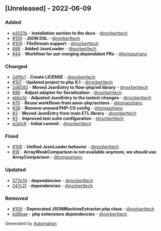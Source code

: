 ## [Unreleased] - 2022-06-09

### Added
- [e4021b](https://github.com/flow-php/etl-adapter-json/commit/e4021b63765964e6a576b0e7f81acbfbeb72c007) - **installation section to the docs** - [@norberttech](https://github.com/norberttech)
- [#109](https://github.com/flow-php/etl-adapter-json/pull/109) - **JSON DSL** - [@norberttech](https://github.com/norberttech)
- [#109](https://github.com/flow-php/etl-adapter-json/pull/109) - **FileStream support** - [@norberttech](https://github.com/norberttech)
- [#88](https://github.com/flow-php/etl-adapter-json/pull/88) - **Added JsonLoader** - [@norberttech](https://github.com/norberttech)
- [#44](https://github.com/flow-php/etl-adapter-json/pull/44) - **Workflow for aut-merging dependabot PRs** - [@tomaszhanc](https://github.com/tomaszhanc)

### Changed
- [2df9c1](https://github.com/flow-php/etl-adapter-json/commit/2df9c12aa40e59cd4161b13fe354d447eafb926d) - **Create LICENSE** - [@norberttech](https://github.com/norberttech)
- [#107](https://github.com/flow-php/etl-adapter-json/pull/107) - **Updated project to php 8.1** - [@norberttech](https://github.com/norberttech)
- [2d6583](https://github.com/flow-php/etl-adapter-json/commit/2d65834efb90ea60daafbcbac2f6c210132366b2) - **Moved JsonEntry to flow-php/etl library** - [@norberttech](https://github.com/norberttech)
- [#86](https://github.com/flow-php/etl-adapter-json/pull/86) - **Adjust adapter for Serialization** - [@norberttech](https://github.com/norberttech)
- [ebbcfd](https://github.com/flow-php/etl-adapter-json/commit/ebbcfd15251e734c344d9b7f18adbc91ad11952c) - **Adjusted JsonEntry to the lastest changes** - [@norberttech](https://github.com/norberttech)
- [#70](https://github.com/flow-php/etl-adapter-json/pull/70) - **Reuse workflows from aeon-php/actions** - [@tomaszhanc](https://github.com/tomaszhanc)
- [#38](https://github.com/flow-php/etl-adapter-json/pull/38) - **Remove unsued PHP-CS config** - [@tomaszhanc](https://github.com/tomaszhanc)
- [#3](https://github.com/flow-php/etl-adapter-json/pull/3) - **Moved JsonEntry from main ETL library** - [@norberttech](https://github.com/norberttech)
- [#3](https://github.com/flow-php/etl-adapter-json/pull/3) - **Improved test suite configuration** - [@norberttech](https://github.com/norberttech)
- [e2a1c6](https://github.com/flow-php/etl-adapter-json/commit/e2a1c672b89845bc1df33ca189a14b68e3d4cbc7) - **Initial commit** - [@norberttech](https://github.com/norberttech)

### Fixed
- [#108](https://github.com/flow-php/etl-adapter-json/pull/108) - **Unified JsonLoader behavior** - [@norberttech](https://github.com/norberttech)
- [#18](https://github.com/flow-php/etl-adapter-json/pull/18) - **ArrayWeakComparison is not available anymore, we should use ArrayComparison** - [@tomaszhanc](https://github.com/tomaszhanc)

### Updated
- [577e7d](https://github.com/flow-php/etl-adapter-json/commit/577e7dea1157952a5d45050e769abaf48243d07b) - **dependencies** - [@norberttech](https://github.com/norberttech)
- [247c2f](https://github.com/flow-php/etl-adapter-json/commit/247c2fe106da6a29612354f99ea090cb4a002b3b) - **dependencies** - [@norberttech](https://github.com/norberttech)

### Removed
- [#109](https://github.com/flow-php/etl-adapter-json/pull/109) - **Deprecated JSONMachineExtractor.php class** - [@norberttech](https://github.com/norberttech)
- [bd6bae](https://github.com/flow-php/etl-adapter-json/commit/bd6baefd144977ba3f70104ec6a00b6380beb75d) - **php extensions dependencies** - [@norberttech](https://github.com/norberttech)

Generated by [Automation](https://github.com/aeon-php/automation)